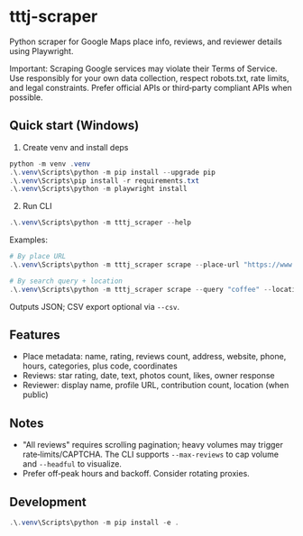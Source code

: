 # tttj-scraper

Python scraper for Google Maps place info, reviews, and reviewer details using Playwright.

Important: Scraping Google services may violate their Terms of Service. Use responsibly for your own data collection, respect robots.txt, rate limits, and legal constraints. Prefer official APIs or third‑party compliant APIs when possible.

## Quick start (Windows)

1. Create venv and install deps

```powershell
python -m venv .venv
.\.venv\Scripts\python -m pip install --upgrade pip
.\.venv\Scripts\pip install -r requirements.txt
.\.venv\Scripts\python -m playwright install
```

2. Run CLI

```powershell
.\.venv\Scripts\python -m tttj_scraper --help
```

Examples:

```powershell
# By place URL
.\.venv\Scripts\python -m tttj_scraper scrape --place-url "https://www.google.com/maps/place/?q=place_id:ChIJN1t_tDeuEmsRUsoyG83frY4" --out out/place.json

# By search query + location
.\.venv\Scripts\python -m tttj_scraper scrape --query "coffee" --location "New York, NY" --max-places 3 --out out/nyc_coffee.json
```

Outputs JSON; CSV export optional via `--csv`.

## Features

- Place metadata: name, rating, reviews count, address, website, phone, hours, categories, plus code, coordinates
- Reviews: star rating, date, text, photos count, likes, owner response
- Reviewer: display name, profile URL, contribution count, location (when public)

## Notes

- "All reviews" requires scrolling pagination; heavy volumes may trigger rate‑limits/CAPTCHA. The CLI supports `--max-reviews` to cap volume and `--headful` to visualize.
- Prefer off‑peak hours and backoff. Consider rotating proxies.

## Development

```powershell
.\.venv\Scripts\python -m pip install -e .
```
